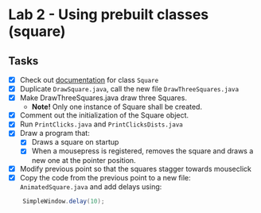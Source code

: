 # Lab 2 - Using prebuilt classes (square)

## Tasks
- [x] Check out [documentation](http://fileadmin.cs.lth.se/cs/Education/EDAA55/doc/) for class `Square`
- [x] Duplicate `DrawSquare.java`, call the new file `DrawThreeSquares.java`
- [x] Make DrawThreeSquares.java draw three Squares.
  - **Note!** Only one instance of Square shall be created.
- [x] Comment out the initialization of the Square object.
- [x] Run `PrintClicks.java` and `PrintClicksDists.java`
- [x] Draw a program that:
  - [x] Draws a square on startup
  - [x] When a mousepress is registered, removes the square and draws a new one at the pointer position.
- [x] Modify previous point so that the squares stagger towards mouseclick
- [x] Copy the code from the previous point to a new file: `AnimatedSquare.java` and add delays using: 
```java
    SimpleWindow.delay(10);
```